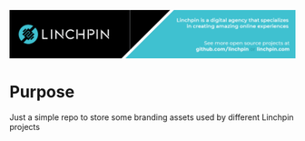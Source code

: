 ![Linchpin](https://github.com/linchpin/brand-assets/blob/master/github-banner.png)

# Purpose
Just a simple repo to store some branding assets used by different Linchpin projects
